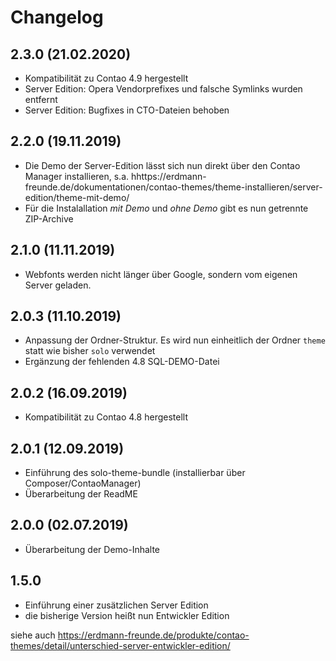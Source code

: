 # Changelog

## 2.3.0 (21.02.2020)
- Kompatibilität zu Contao 4.9 hergestellt
- Server Edition: Opera Vendorprefixes und falsche Symlinks wurden entfernt
- Server Edition: Bugfixes in CTO-Dateien behoben

## 2.2.0 (19.11.2019)
- Die Demo der Server-Edition lässt sich nun direkt über den Contao Manager installieren, s.a. hhttps://erdmann-freunde.de/dokumentationen/contao-themes/theme-installieren/server-edition/theme-mit-demo/
- Für die Instalallation _mit Demo_ und _ohne Demo_ gibt es nun getrennte ZIP-Archive

## 2.1.0 (11.11.2019)
- Webfonts werden nicht länger über Google, sondern vom eigenen Server geladen.  

## 2.0.3 (11.10.2019)
- Anpassung der Ordner-Struktur. Es wird nun einheitlich der Ordner `theme` statt wie bisher `solo` verwendet
- Ergänzung der fehlenden 4.8 SQL-DEMO-Datei

## 2.0.2 (16.09.2019)
- Kompatibilität zu Contao 4.8 hergestellt

## 2.0.1 (12.09.2019)
- Einführung des solo-theme-bundle (installierbar über Composer/ContaoManager)
- Überarbeitung der ReadME

## 2.0.0 (02.07.2019)
- Überarbeitung der Demo-Inhalte

## 1.5.0
- Einführung einer zusätzlichen Server Edition
- die bisherige Version heißt nun Entwickler Edition

siehe auch https://erdmann-freunde.de/produkte/contao-themes/detail/unterschied-server-entwickler-edition/